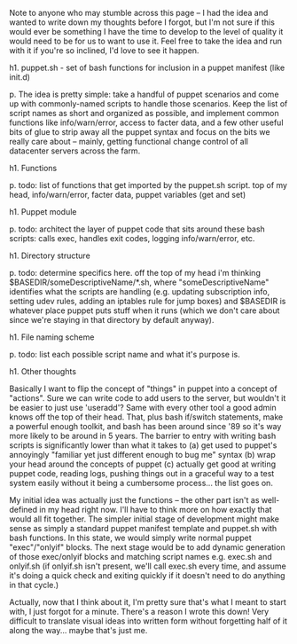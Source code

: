 Note to anyone who may stumble across this page – I had the idea and wanted to write down my thoughts before I forgot, but I'm not sure if this would ever be something I have the time to develop to the level of quality it would need to be for us to want to use it. Feel free to take the idea and run with it if you're so inclined, I'd love to see it happen.

h1. puppet.sh - set of bash functions for inclusion in a puppet manifest (like init.d)

p. The idea is pretty simple: take a handful of puppet scenarios and come up with commonly-named scripts to handle those scenarios. Keep the list of script names as short and organized as possible, and implement common functions like info/warn/error, access to facter data, and a few other useful bits of glue to strip away all the puppet syntax and focus on the bits we really care about – mainly, getting functional change control of all datacenter servers across the farm.

h1. Functions

p. todo: list of functions that get imported by the puppet.sh script. top of my head, info/warn/error, facter data, puppet variables (get and set)

h1. Puppet module

p. todo: architect the layer of puppet code that sits around these bash scripts: calls exec, handles exit codes, logging info/warn/error, etc.

h1. Directory structure

p. todo: determine specifics here. off the top of my head i'm thinking $BASEDIR/someDescriptiveName/*.sh, where "someDescriptiveName" identifies what the scripts are handling (e.g. updating subscription info, setting udev rules, adding an iptables rule for jump boxes) and $BASEDIR is whatever place puppet puts stuff when it runs (which we don't care about since we're staying in that directory by default anyway).

h1. File naming scheme

p. todo: list each possible script name and what it's purpose is.

h1. Other thoughts

Basically I want to flip the concept of "things" in puppet into a concept of "actions". Sure we can write code to add users to the server, but wouldn't it be easier to just use 'useradd'? Same with every other tool a good admin knows off the top of their head. That, plus bash if/switch statements, make a powerful enough toolkit, and bash has been around since '89 so it's way more likely to be around in 5 years. The barrier to entry with writing bash scripts is significantly lower than what it takes to (a) get used to puppet's annoyingly "familiar yet just different enough to bug me" syntax (b) wrap your head around the concepts of puppet (c) actually get good at writing puppet code, reading logs, pushing things out in a graceful way to a test system easily without it being a cumbersome process... the list goes on.

My initial idea was actually just the functions – the other part isn't as well-defined in my head right now. I'll have to think more on how exactly that would all fit together. The simpler initial stage of development might make sense as simply a standard puppet manifest template and puppet.sh with bash functions. In this state, we would simply write normal puppet "exec"/"onlyif" blocks. The next stage would be to add dynamic generation of those exec/onlyif blocks and matching script names e.g. exec.sh and onlyif.sh (if onlyif.sh isn't present, we'll call exec.sh every time, and assume it's doing a quick check and exiting quickly if it doesn't need to do anything in that cycle.)

Actually, now that I think about it, I'm pretty sure that's what I meant to start with, I just forgot for a minute. There's a reason I wrote this down! Very difficult to translate visual ideas into written form without forgetting half of it along the way... maybe that's just me.


